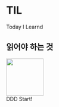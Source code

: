 # TIL
Today I Learnd


## 읽어야 하는 것
<img src = "http://image.yes24.com/goods/27750871/800x0" width="100px">
<br>
DDD Start!
